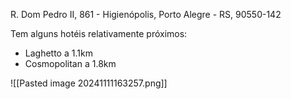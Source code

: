 R. Dom Pedro II, 861 - Higienópolis, Porto Alegre - RS, 90550-142

Tem alguns hotéis relativamente próximos:
- Laghetto a 1.1km
- Cosmopolitan a 1.8km

![[Pasted image 20241111163257.png]]